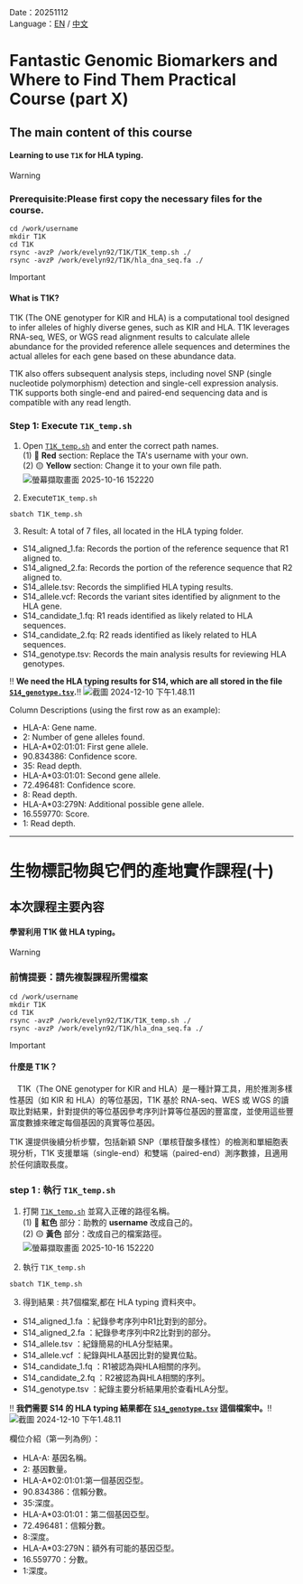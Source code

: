 Date：20251112  
Language：[EN](#Fantastic-Genomic-Biomarkers-and-Where-to-Find-Them-Practical-Course-part-X) / [中文](#生物標記物與它們的產地實作課程十)

# Fantastic Genomic Biomarkers and Where to Find Them Practical Course (part X)
## The main content of this course

#### Learning to use `T1K` for HLA typing.

> [!Warning]
> ### Prerequisite:Please first copy the necessary files for the course.
> ```markdown=
> cd /work/username
> mkdir T1K
> cd T1K
> rsync -avzP /work/evelyn92/T1K/T1K_temp.sh ./
> rsync -avzP /work/evelyn92/T1K/hla_dna_seq.fa ./
> ```


> [!Important]
> #### What is T1K?
> T1K (The ONE genotyper for KIR and HLA) is a computational tool designed to infer alleles of highly diverse genes, such as KIR and HLA. T1K leverages RNA-seq, WES, or WGS read alignment results to calculate allele abundance for the provided reference allele sequences and determines the actual alleles for each gene based on these abundance data.
> 
> T1K also offers subsequent analysis steps, including novel SNP (single nucleotide polymorphism) detection and single-cell expression analysis. T1K supports both single-end and paired-end sequencing data and is compatible with any read length.



### Step 1: Execute `T1K_temp.sh`
1. Open [`T1K_temp.sh`](https://github.com/Jacob-s-Lab/2025-Biomarkers/blob/main/week11_1112/T1K_temp.sh) and enter the correct path names.  \
    (1) :red_circle: **Red** section: Replace the TA's username with your own.  \
    (2) :yellow_circle: **Yellow** section: Change it to your own file path.
   ![螢幕擷取畫面 2025-10-16 152220](https://hackmd.io/_uploads/H1WRTfA6gx.png)

       
3. Execute`T1K_temp.sh`
```
sbatch T1K_temp.sh
```
3. Result: A total of 7 files, all located in the HLA typing folder.
- S14_aligned_1.fa: Records the portion of the reference sequence that R1 aligned to.
- S14_aligned_2.fa: Records the portion of the reference sequence that R2 aligned to.
- S14_allele.tsv: Records the simplified HLA typing results.
- S14_allele.vcf: Records the variant sites identified by alignment to the HLA gene.
- S14_candidate_1.fq: R1 reads identified as likely related to HLA sequences.
- S14_candidate_2.fq: R2 reads identified as likely related to HLA sequences.
- S14_genotype.tsv: Records the main analysis results for reviewing HLA genotypes.

:bangbang: **We need the HLA typing results for S14, which are all stored in the file [`S14_genotype.tsv`](https://github.com/Jacob-s-Lab/2025-Biomarkers/blob/main/week11_1112/S14_genotype.tsv).**:bangbang:
![截圖 2024-12-10 下午1.48.11](https://hackmd.io/_uploads/B1GNI8HEJe.png)  

Column Descriptions (using the first row as an example):
- HLA-A: Gene name.
- 2: Number of gene alleles found.
- HLA-A*02:01:01: First gene allele.
- 90.834386: Confidence score.
- 35: Read depth.
- HLA-A*03:01:01: Second gene allele.
- 72.496481: Confidence score.
- 8: Read depth.
- HLA-A*03:279N: Additional possible gene allele.
- 16.559770: Score.
- 1: Read depth.






 ------------------
# 生物標記物與它們的產地實作課程(十)
## 本次課程主要內容
    
#### 學習利用 T1K 做 HLA typing。


> [!Warning]
> ### 前情提要：請先複製課程所需檔案
> ```markdown=
> cd /work/username
> mkdir T1K
> cd T1K
> rsync -avzP /work/evelyn92/T1K/T1K_temp.sh ./
> rsync -avzP /work/evelyn92/T1K/hla_dna_seq.fa ./
> ```

> [!Important]
> #### 什麼是 T1K？
>　T1K（The ONE genotyper for KIR and HLA）是一種計算工具，用於推測多樣性基因（如 KIR 和 HLA）的等位基因，T1K 基於 RNA-seq、WES 或 WGS 的讀取比對結果，針對提供的等位基因參考序列計算等位基因的豐富度，並使用這些豐富度數據來確定每個基因的真實等位基因。
> 
> T1K 還提供後續分析步驟，包括新穎 SNP（單核苷酸多樣性）的檢測和單細胞表現分析，T1K 支援單端（single-end）和雙端（paired-end）測序數據，且適用於任何讀取長度。


### step 1 : 執行 `T1K_temp.sh`

1. 打開 [`T1K_temp.sh`](https://github.com/Jacob-s-Lab/2025-Biomarkers/blob/main/week11_1112/T1K_temp.sh) 並寫入正確的路徑名稱。  \
    (1) :red_circle: **紅色** 部分：助教的 **username** 改成自己的。  \
    (2) :yellow_circle: **黃色** 部分：改成自己的檔案路徑。
   ![螢幕擷取畫面 2025-10-16 152220](https://hackmd.io/_uploads/H1WRTfA6gx.png)



    
3. 執行 `T1K_temp.sh`
```
sbatch T1K_temp.sh
```
3. 得到結果 : 共7個檔案,都在 HLA typing 資料夾中。
- S14_aligned_1.fa ：紀錄參考序列中R1比對到的部分。
- S14_aligned_2.fa ：紀錄參考序列中R2比對到的部分。
- S14_allele.tsv ：紀錄簡易的HLA分型結果。
- S14_allele.vcf ：紀錄與HLA基因比對的變異位點。
- S14_candidate_1.fq ：R1被認為與HLA相關的序列。
- S14_candidate_2.fq ：R2被認為與HLA相關的序列。
- S14_genotype.tsv ：紀錄主要分析結果用於查看HLA分型。

:bangbang: **我們需要 S14 的 HLA typing 結果都在 [`S14_genotype.tsv`](https://github.com/Jacob-s-Lab/2025-Biomarkers/blob/main/week11_1112/S14_genotype.tsv) 這個檔案中。**:bangbang:
![截圖 2024-12-10 下午1.48.11](https://hackmd.io/_uploads/B1GNI8HEJe.png)

欄位介紹（第一列為例）：
- HLA-A: 基因名稱。
- 2: 基因數量。
- HLA-A*02:01:01:第一個基因亞型。
- 90.834386：信賴分數。
- 35:深度。
- HLA-A*03:01:01：第二個基因亞型。
- 72.496481：信賴分數。
- 8:深度。
- HLA-A*03:279N：額外有可能的基因亞型。
- 16.559770：分數。
- 1:深度。
